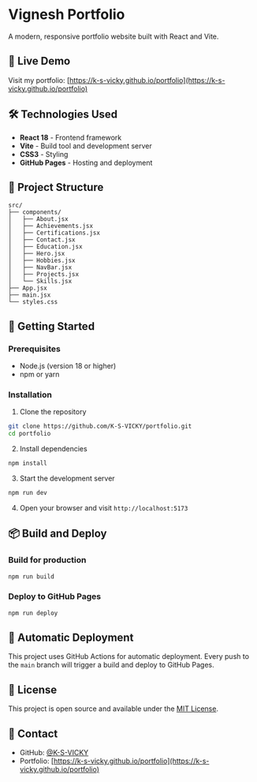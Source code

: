 # Vignesh Portfolio

A modern, responsive portfolio website built with React and Vite.

## 🚀 Live Demo

Visit my portfolio: [https://k-s-vicky.github.io/portfolio](https://k-s-vicky.github.io/portfolio)

## 🛠️ Technologies Used

- **React 18** - Frontend framework
- **Vite** - Build tool and development server
- **CSS3** - Styling
- **GitHub Pages** - Hosting and deployment

## 📁 Project Structure

```
src/
├── components/
│   ├── About.jsx
│   ├── Achievements.jsx
│   ├── Certifications.jsx
│   ├── Contact.jsx
│   ├── Education.jsx
│   ├── Hero.jsx
│   ├── Hobbies.jsx
│   ├── NavBar.jsx
│   ├── Projects.jsx
│   └── Skills.jsx
├── App.jsx
├── main.jsx
└── styles.css
```

## 🚀 Getting Started

### Prerequisites

- Node.js (version 18 or higher)
- npm or yarn

### Installation

1. Clone the repository
```bash
git clone https://github.com/K-S-VICKY/portfolio.git
cd portfolio
```

2. Install dependencies
```bash
npm install
```

3. Start the development server
```bash
npm run dev
```

4. Open your browser and visit `http://localhost:5173`

## 📦 Build and Deploy

### Build for production
```bash
npm run build
```

### Deploy to GitHub Pages
```bash
npm run deploy
```

## 🔄 Automatic Deployment

This project uses GitHub Actions for automatic deployment. Every push to the `main` branch will trigger a build and deploy to GitHub Pages.

## 📝 License

This project is open source and available under the [MIT License](LICENSE).

## 📧 Contact

- GitHub: [@K-S-VICKY](https://github.com/K-S-VICKY)
- Portfolio: [https://k-s-vicky.github.io/portfolio](https://k-s-vicky.github.io/portfolio)
